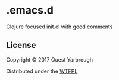 # .emacs.d
Clojure focused init.el with good comments

## License

Copyright © 2017 Quest Yarbrough

Distributed under the [WTFPL](http://en.wikipedia.org/wiki/WTFPL)
